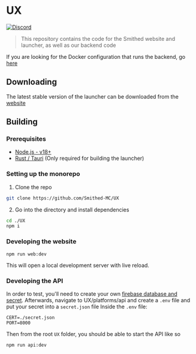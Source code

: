 # UX

[![Discord](https://img.shields.io/discord/511303648119226382?color=%236d82cc&label=Discord&logo=discord&logoColor=white)](https://discord.gg/gkp6UqEUph)

> This repository contains the code for the Smithed website and launcher, as well as our backend code

If you are looking for the Docker configuration that runs the backend, go [here](https://github.com/Smithed-MC/Dockers)

## Downloading

The latest stable version of the launcher can be downloaded from the [website](https://smithed.net/)

## Building

### Prerequisites

- [Node.js - v18+](https://nodejs.org/en)
- [Rust / Tauri](https://tauri.app/v1/guides/getting-started/prerequisites) (Only required for building the launcher)

### Setting up the monorepo

1. Clone the repo

```sh
git clone https://github.com/Smithed-MC/UX
```

2. Go into the directory and install dependencies

```sh
cd ./UX
npm i
```

### Developing the website

```
npm run web:dev
```

This will open a local development server with live reload.

### Developing the API

In order to test, you'll need to create your own [firebase database and secret](https://firebase.google.com/docs/admin/setup).
Afterwards, navigate to UX/platforms/api and create a `.env` file and put your secret into a `secret.json` file
Inside the `.env` file:

```
CERT=./secret.json
PORT=8000
```

Then from the root `UX` folder, you should be able to start the API like so

```
npm run api:dev
```
